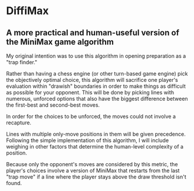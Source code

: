 # DiffiMax
## A more practical and human-useful version of the MiniMax game algorithm

My original intention was to use this algorithm in opening preparation as a "trap finder."

Rather than having a chess engine (or other turn-based game engine) pick the objectively optimal choice, this algorithm will sacrifice one player's evaluation within "drawish" boundaries in order to make things as difficult as possible for your opponent.
This will be done by picking lines with numerous, unforced options that also have the biggest difference between the first-best and second-best moves. 

In order for the choices to be unforced, the moves could not involve a recapture.

Lines with multiple only-move positions in them will be given precedence.
Following the simple implementation of this algorithm, I will include weighing in other factors that determine the human-level complexity of a position.

Because only the opponent's moves are considered by this metric, the player's choices involve a version of MiniMax that restarts from the last "trap move" if a line where the player stays above the draw threshold isn't found.
